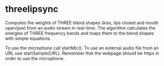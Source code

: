 # threelipsync

Computes the weights of THREE blend shapes (kiss, lips closed and mouth open/jaw) from an audio stream in real-time. The algorithm calculates the energies of THREE frequency bands and maps them to the blend shapes with simple equations.

To use the microphone call startMic(). To use an external audio file from an URL use startSample(URL). Remember that the webpage should be https in order to use the microphone.
